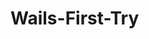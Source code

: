 <!--
Created: Fri Nov 17 2023 18:10:32 GMT+0600 (Bangladesh Standard Time)
Modified: Fri Nov 17 2023 18:12:44 GMT+0600 (Bangladesh Standard Time)
-->

# Wails-First-Try
